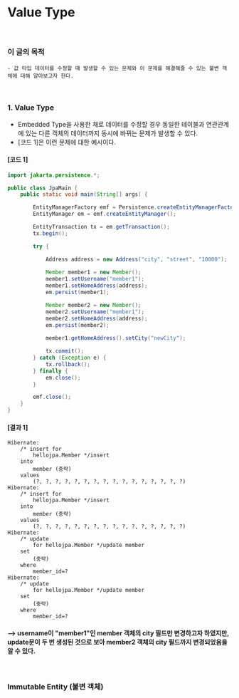 # Value Type
<br/>

### 이 글의 목적
    - 값 타입 데이터를 수정할 때 발생할 수 있는 문제와 이 문제를 해결해줄 수 있는 불변 객체에 대해 알아보고자 한다.
<br/>

### 1. Value Type
- Embedded Type을 사용한 채로 데이터를 수정할 경우 동일한 테이블과 연관관계에 있는 다른 객체의 데이터까지 동시에 바뀌는 문제가 발생할 수 있다.
- [코드 1]은 이런 문제에 대한 예시이다.
#### [코드 1]
```java
import jakarta.persistence.*;

public class JpaMain {
    public static void main(String[] args) {

        EntityManagerFactory emf = Persistence.createEntityManagerFactory("hello");
        EntityManager em = emf.createEntityManager();

        EntityTransaction tx = em.getTransaction();
        tx.begin();

        try {

            Address address = new Address("city", "street", "10000");
            
            Member member1 = new Member();
            member1.setUsername("member1");
            member1.setHomeAddress(address);
            em.persist(member1);

            Member member2 = new Member();
            member2.setUsername("member1");
            member2.setHomeAddress(address);
            em.persist(member2);
            
            member1.getHomeAddress().setCity("newCity");

            tx.commit();
        } catch (Exception e) {
            tx.rollback();
        } finally {
            em.close();
        }

        emf.close();
    }
}
```
#### [결과 1]
```plaintext
Hibernate: 
    /* insert for
        hellojpa.Member */insert 
    into
        member (중략) 
    values
        (?, ?, ?, ?, ?, ?, ?, ?, ?, ?, ?, ?, ?, ?, ?, ?)
Hibernate: 
    /* insert for
        hellojpa.Member */insert 
    into
        member (중략) 
    values
        (?, ?, ?, ?, ?, ?, ?, ?, ?, ?, ?, ?, ?, ?, ?, ?)
Hibernate: 
    /* update
        for hellojpa.Member */update member 
    set
        (중략)
    where
        member_id=?
Hibernate: 
    /* update
        for hellojpa.Member */update member 
    set
        (중략)
    where
        member_id=?
```
#### --> username이 "member1"인 member 객체의 city 필드만 변경하고자 하였지만, <br/> update문이 두 번 생성된 것으로 보아 member2 객체의 city 필드까지 변경되었음을 알 수 있다.
<br/>

### Immutable Entity (불변 객체)
